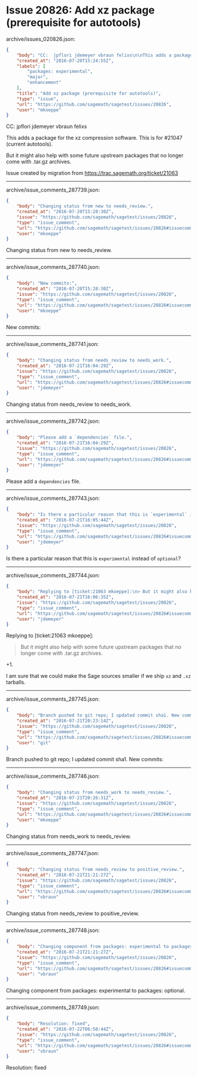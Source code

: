# Issue 20826: Add xz package (prerequisite for autotools)

archive/issues_020826.json:
```json
{
    "body": "CC:  jpflori jdemeyer vbraun felixs\n\nThis adds a package for the xz compression software. This is for #21047 (current autotools). \n\nBut it might also help with some future upstream packages that no longer come with .tar.gz archives.\n\nIssue created by migration from https://trac.sagemath.org/ticket/21063\n\n",
    "created_at": "2016-07-20T15:24:55Z",
    "labels": [
        "packages: experimental",
        "major",
        "enhancement"
    ],
    "title": "Add xz package (prerequisite for autotools)",
    "type": "issue",
    "url": "https://github.com/sagemath/sagetest/issues/20826",
    "user": "mkoeppe"
}
```
CC:  jpflori jdemeyer vbraun felixs

This adds a package for the xz compression software. This is for #21047 (current autotools). 

But it might also help with some future upstream packages that no longer come with .tar.gz archives.

Issue created by migration from https://trac.sagemath.org/ticket/21063





---

archive/issue_comments_287739.json:
```json
{
    "body": "Changing status from new to needs_review.",
    "created_at": "2016-07-20T15:28:30Z",
    "issue": "https://github.com/sagemath/sagetest/issues/20826",
    "type": "issue_comment",
    "url": "https://github.com/sagemath/sagetest/issues/20826#issuecomment-287739",
    "user": "mkoeppe"
}
```

Changing status from new to needs_review.



---

archive/issue_comments_287740.json:
```json
{
    "body": "New commits:",
    "created_at": "2016-07-20T15:28:30Z",
    "issue": "https://github.com/sagemath/sagetest/issues/20826",
    "type": "issue_comment",
    "url": "https://github.com/sagemath/sagetest/issues/20826#issuecomment-287740",
    "user": "mkoeppe"
}
```

New commits:



---

archive/issue_comments_287741.json:
```json
{
    "body": "Changing status from needs_review to needs_work.",
    "created_at": "2016-07-21T16:04:29Z",
    "issue": "https://github.com/sagemath/sagetest/issues/20826",
    "type": "issue_comment",
    "url": "https://github.com/sagemath/sagetest/issues/20826#issuecomment-287741",
    "user": "jdemeyer"
}
```

Changing status from needs_review to needs_work.



---

archive/issue_comments_287742.json:
```json
{
    "body": "Please add a `dependencies` file.",
    "created_at": "2016-07-21T16:04:29Z",
    "issue": "https://github.com/sagemath/sagetest/issues/20826",
    "type": "issue_comment",
    "url": "https://github.com/sagemath/sagetest/issues/20826#issuecomment-287742",
    "user": "jdemeyer"
}
```

Please add a `dependencies` file.



---

archive/issue_comments_287743.json:
```json
{
    "body": "Is there a particular reason that this is `experimental` instead of `optional`?",
    "created_at": "2016-07-21T16:05:44Z",
    "issue": "https://github.com/sagemath/sagetest/issues/20826",
    "type": "issue_comment",
    "url": "https://github.com/sagemath/sagetest/issues/20826#issuecomment-287743",
    "user": "jdemeyer"
}
```

Is there a particular reason that this is `experimental` instead of `optional`?



---

archive/issue_comments_287744.json:
```json
{
    "body": "Replying to [ticket:21063 mkoeppe]:\n> But it might also help with some future upstream packages that no longer come with .tar.gz archives.\n\n+1.\n\nI am sure that we could make the Sage sources smaller if we ship `xz` and `.xz` tarballs.",
    "created_at": "2016-07-21T16:06:35Z",
    "issue": "https://github.com/sagemath/sagetest/issues/20826",
    "type": "issue_comment",
    "url": "https://github.com/sagemath/sagetest/issues/20826#issuecomment-287744",
    "user": "jdemeyer"
}
```

Replying to [ticket:21063 mkoeppe]:
> But it might also help with some future upstream packages that no longer come with .tar.gz archives.

+1.

I am sure that we could make the Sage sources smaller if we ship `xz` and `.xz` tarballs.



---

archive/issue_comments_287745.json:
```json
{
    "body": "Branch pushed to git repo; I updated commit sha1. New commits:",
    "created_at": "2016-07-21T20:23:14Z",
    "issue": "https://github.com/sagemath/sagetest/issues/20826",
    "type": "issue_comment",
    "url": "https://github.com/sagemath/sagetest/issues/20826#issuecomment-287745",
    "user": "git"
}
```

Branch pushed to git repo; I updated commit sha1. New commits:



---

archive/issue_comments_287746.json:
```json
{
    "body": "Changing status from needs_work to needs_review.",
    "created_at": "2016-07-21T20:26:31Z",
    "issue": "https://github.com/sagemath/sagetest/issues/20826",
    "type": "issue_comment",
    "url": "https://github.com/sagemath/sagetest/issues/20826#issuecomment-287746",
    "user": "mkoeppe"
}
```

Changing status from needs_work to needs_review.



---

archive/issue_comments_287747.json:
```json
{
    "body": "Changing status from needs_review to positive_review.",
    "created_at": "2016-07-21T21:21:27Z",
    "issue": "https://github.com/sagemath/sagetest/issues/20826",
    "type": "issue_comment",
    "url": "https://github.com/sagemath/sagetest/issues/20826#issuecomment-287747",
    "user": "vbraun"
}
```

Changing status from needs_review to positive_review.



---

archive/issue_comments_287748.json:
```json
{
    "body": "Changing component from packages: experimental to packages: optional.",
    "created_at": "2016-07-21T21:21:27Z",
    "issue": "https://github.com/sagemath/sagetest/issues/20826",
    "type": "issue_comment",
    "url": "https://github.com/sagemath/sagetest/issues/20826#issuecomment-287748",
    "user": "vbraun"
}
```

Changing component from packages: experimental to packages: optional.



---

archive/issue_comments_287749.json:
```json
{
    "body": "Resolution: fixed",
    "created_at": "2016-07-22T06:50:44Z",
    "issue": "https://github.com/sagemath/sagetest/issues/20826",
    "type": "issue_comment",
    "url": "https://github.com/sagemath/sagetest/issues/20826#issuecomment-287749",
    "user": "vbraun"
}
```

Resolution: fixed
